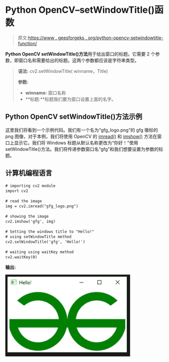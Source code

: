 # Python OpenCV–setWindowTitle()函数

> 原文:[https://www . geesforgeks . org/python-opencv-setwindowtitle-function/](https://www.geeksforgeeks.org/python-opencv-setwindowtitle-function/)

**Python OpenCV setWindowTitle()方法**用于给出窗口的标题。它需要 2 个参数，即窗口名和需要给出的标题。这两个参数都应该是字符串类型。

> **语法:** cv2.setWindowTitle( winname，Title)
> 
> **参数:**
> 
> *   **winname:** 窗口名称
> *   **标题:**标题我们要为窗口设置上面的名字。

## Python OpenCV setWindowTitle()方法示例

这里我们将看到一个示例代码。我们有一个名为“gfg_logo.png”的 gfg 徽标的 png 图像，对于本例，我们将使用 OpenCV 的 [imread()](https://www.geeksforgeeks.org/python-opencv-cv2-imread-method/) 和 [imshow()](https://www.geeksforgeeks.org/python-opencv-cv2-imshow-method/) 方法在窗口上显示它。我们将 Windows 标题从默认名称更改为“你好！”使用 setWindowTitle()方法。我们将传递参数窗口名“gfg”和我们想要设置为参数的标题。

## 计算机编程语言

```
# importing cv2 module
import cv2

# read the image
img = cv2.imread("gfg_logo.png")

# showing the image
cv2.imshow('gfg', img)

# Setting the windows title to "Hello!"
# using setWindowTitle method
cv2.setWindowTitle('gfg', 'Hello!')

# waiting using waitKey method
cv2.waitKey(0)
```

**输出:**

![](img/ba7d8239bd8a1bd4c0688bfaea932ac4.png)